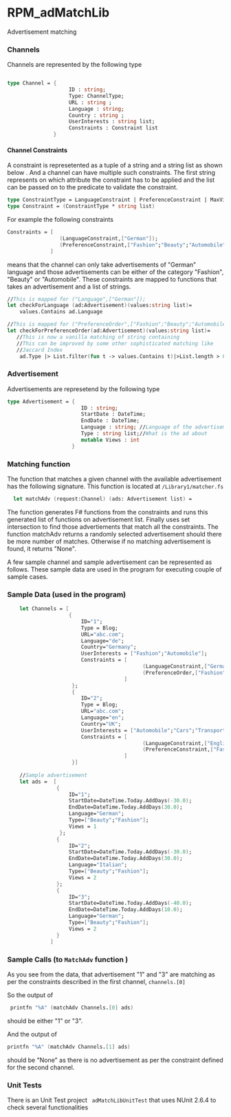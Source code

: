 # RPM_adMatchLib
Advertisement matching 

### Channels
Channels are represented by the following type 

```fsharp 

type Channel = {
                    ID : string;
                    Type: ChannelType; 
                    URL : string ; 
                    Language : string; 
                    Country : string ; 
                    UserInterests : string list;
                    Constraints : Constraint list 
               }
```

#### Channel Constraints
A constraint is represetented as a tuple of a string and a string list as shown below . And a channel can have multiple such constraints. The first string represents on which attribute the constraint has to be applied and the list can be passed on to the predicate to validate the constraint. 

```fsharp
type ConstraintType = LanguageConstraint | PreferenceConstraint | MaxViewConstraint
type Constraint = (ConstraintType * string list)
```

For example the following constraints 

```fsharp
Constraints = [
                 (LanguageConstraint,["German"]);
                 (PreferenceConstraint,["Fashion";"Beauty";"Automobile"])
              ]
```

means that the channel can only take advertisements of "German" language and those advertisements can be either of the category "Fashion", "Beauty" or "Automobile". These constraints are mapped to functions that takes an advertisement and a list of strings. 

```fsharp
//This is mapped for ("Language",["German"]);
let checkForLanguage (ad:Advertisement)(values:string list)=
    values.Contains ad.Language

//This is mapped for ("PreferenceOrder",["Fashion";"Beauty";"Automobile"])
let checkForPreferenceOrder(ad:Advertisement)(values:string list)=
   //This is now a vanilla matching of string containing 
   //This can be improved by some other sophisticated matching like
   //Jaccard Index
    ad.Type |> List.filter(fun t -> values.Contains t)|>List.length > 0
```



### Advertisement
Advertisements are represetend by the following type 

```fsharp
type Advertisement = {
                        ID : string;
                        StartDate : DateTime; 
                        EndDate : DateTime; 
                        Language : string; //Language of the advertisement
                        Type : string list;//What is the ad about 
                        mutable Views : int 
                     }
```

### Matching function
The function that matches a given channel with the available advertisement has the following signature. 
This function is located at ```/Library1/matcher.fs```

```fsharp
  let matchAdv (request:Channel) (ads: Advertisement list) =
```

The function generates F# functions from the constraints and runs this generated list of functions on advertisement list. Finally uses set intersection to find those advertiements that match all the constraints. The function matchAdv returns a randomly selected advertisement should there be more number of matches. Otherwise if no matching advertisement is found, it returns "None". 

A few sample channel and sample advertisement can be represented as follows. These sample data are used in the program
for executing couple of sample cases. 

### Sample Data (used in the program)

```fsharp
    let Channels = [
                    {
                        ID="1"; 
                        Type = Blog;  
                        URL="abc.com"; 
                        Language="de"; 
                        Country="Germany";
                        UserInterests = ["Fashion";"Automobile"];
                        Constraints = [
                                            (LanguageConstraint,["German"]);
                                            (PreferenceOrder,["Fashion";"Beauty";"Automobile"])
                                      ]
                     };
                     {
                        ID="2"; 
                        Type = Blog;  
                        URL="abc.com"; 
                        Language="en"; 
                        Country="UK";
                        UserInterests = ["Automobile";"Cars";"Transportation";"Fashion"];
                        Constraints = [
                                            (LanguageConstraint,["English"]);
                                            (PreferenceConstraint,["Fashion";"Cars";"Automobile"])
                                      ]
                     }]
                
    //Sample advertisement
    let ads =  [
                {
                    ID="1";
                    StartDate=DateTime.Today.AddDays(-30.0);
                    EndDate=DateTime.Today.AddDays(30.0);
                    Language="German";
                    Type=["Beauty";"Fashion"];
                    Views = 1
                 };
                {
                    ID="2";
                    StartDate=DateTime.Today.AddDays(-30.0);
                    EndDate=DateTime.Today.AddDays(30.0);
                    Language="Italian";
                    Type=["Beauty";"Fashion"];
                    Views = 2
                };
                {
                    ID="3";
                    StartDate=DateTime.Today.AddDays(-40.0);
                    EndDate=DateTime.Today.AddDays(10.0);
                    Language="German";
                    Type=["Beauty";"Fashion"];
                    Views = 2
                }
              ]
```

### Sample Calls (to ```MatchAdv``` function )
As you see from the data, that advertisement "1" and "3" are matching as per the constraints described in the first channel, ```channels.[0]``` 

So the output of 

```fsharp
 printfn "%A" (matchAdv Channels.[0] ads)
 ```
should be either "1" or "3". 

And the output of 

```fsharp
printfn "%A" (matchAdv Channels.[1] ads)
```

should be "None" as there is no advertisement as per the constraint defined for the second channel. 


### Unit Tests
There is an Unit Test project ``` adMatchLibUnitTest```  that uses NUnit 2.6.4 to check several functionalities 


